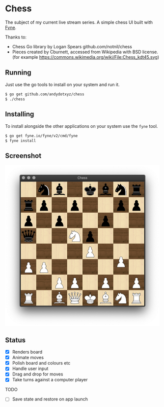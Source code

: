 # Chess

The subject of my current live stream series.
A simple chess UI built with [Fyne](https://fyne.io).

Thanks to:

* Chess Go library by Logan Spears github.com/notnil/chess
* Pieces created by Cburnett, accessed from Wikipedia with BSD license.
(for example https://commons.wikimedia.org/wiki/File:Chess_kdt45.svg)


## Running

Just use the go tools to install on your system and run it.

    $ go get github.com/andydotxyz/chess
    $ ./chess

## Installing

To install alongside the other applications on your system use the `fyne` tool.

    $ go get fyne.io/fyne/v2/cmd/fyne
    $ fyne install

## Screenshot

![](/img/screenshot.png)

## Status

- [x] Renders board
- [x] Animate moves
- [x] Polish board and colours etc
- [x] Handle user input
- [x] Drag and drop for moves
- [X] Take turns against a computer player

TODO

- [ ] Save state and restore on app launch
